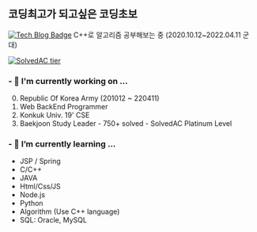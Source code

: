 ## 코딩최고가 되고싶은 코딩초보
 [![Tech Blog Badge](http://img.shields.io/badge/-Tech%20blog-black?style=flat-square&logo=github&link=https://kth990303.github.io/BaekjoonStudy/test/solvedInfo.html)](https://kth990303.github.io/BaekjoonStudy/test/solvedInfo.html)  C++로 알고리즘 공부해보는 중 (2020.10.12~2022.04.11 군대)
 
 [![SolvedAC tier](http://mazassumnida.wtf/api/generate_badge?boj=kth990303)](https://solved.ac/kth990303/)
 
### - 🔭 I'm currently working on ...
   0. Republic Of Korea Army (201012 ~ 220411)
   1. Web BackEnd Programmer
   2. Konkuk Univ. 19' CSE
   3. Baekjoon Study Leader
    - 750+ solved
    - SolvedAC Platinum Level

### - 🌱 I’m currently learning ...
  - JSP / Spring
  - C/C++
  - JAVA
  - Html/Css/JS
  - Node.js
  - Python
  - Algorithm (Use C++ language)
  - SQL: Oracle, MySQL
<!--
**kth990303/kth990303** is a ✨ _special_ ✨ repository because its `README.md` (this file) appears on your GitHub profile.

Here are some ideas to get you started:


- 👯 I’m looking to collaborate on ...
- 🤔 I’m looking for help with ...
- 💬 Ask me about ...
- 📫 How to reach me: ...
- 😄 Pronouns: ...
- ⚡ Fun fact: ...
-->
